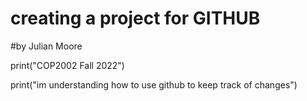 # creating a project for GITHUB 
#by Julian Moore

print("COP2002 Fall 2022")

print("im understanding how to use github to keep track of changes")
